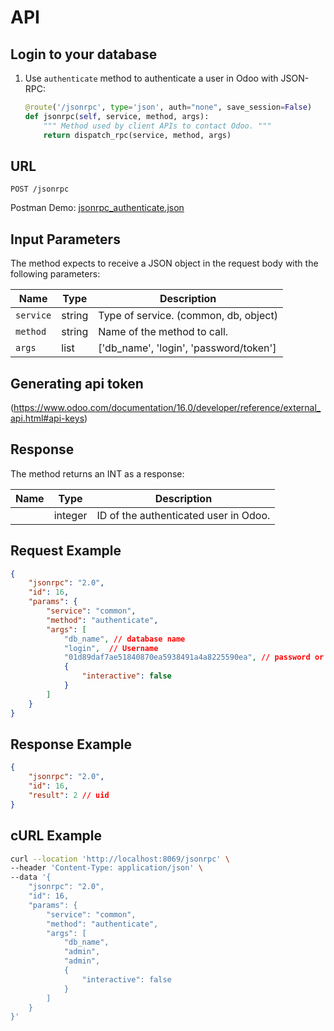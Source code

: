 API
===

Login to your database
---

1. Use `authenticate` method to authenticate a user in Odoo with JSON-RPC:

    ```python
    @route('/jsonrpc', type='json', auth="none", save_session=False)
    def jsonrpc(self, service, method, args):
        """ Method used by client APIs to contact Odoo. """
        return dispatch_rpc(service, method, args)
    ```

## URL

```
POST /jsonrpc
```

Postman Demo: [jsonrpc_authenticate.json](postman_collection.json)

## Input Parameters

The method expects to receive a JSON object in the request body with the following parameters:

| Name        | Type    | Description                                             |
|-------------|---------|---------------------------------------------------------|
| `service`   | string  | Type of service. (common, db, object)                   |
| `method`    | string  | Name of the method to call.                             |
| `args`      | list    | ['db_name', 'login', 'password/token']                  |

## Generating api token

(<https://www.odoo.com/documentation/16.0/developer/reference/external_api.html#api-keys>)

## Response

The method returns an INT as a response:

| Name                  | Type    | Description                                   |
|-----------------------|---------|-----------------------------------------------|
|                       | integer | ID of the authenticated user in Odoo.         |

## Request Example

```json
{
    "jsonrpc": "2.0",
    "id": 16,
    "params": {
        "service": "common",
        "method": "authenticate",
        "args": [
            "db_name", // database name
            "login",  // Username
            "01d89daf7ae51840870ea5938491a4a8225590ea", // password or token
            {
                "interactive": false
            }
        ]
    }
}
```

## Response Example

```json
{
    "jsonrpc": "2.0",
    "id": 16,
    "result": 2 // uid
}
```

## cURL Example

```bash
curl --location 'http://localhost:8069/jsonrpc' \
--header 'Content-Type: application/json' \
--data '{
    "jsonrpc": "2.0",
    "id": 16,
    "params": {
        "service": "common",
        "method": "authenticate",
        "args": [
            "db_name",
            "admin",
            "admin",
            {
                "interactive": false
            }
        ]
    }
}'
```
